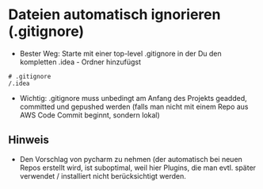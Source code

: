 # Dateien automatisch ignorieren (.gitignore) 

  * Bester Weg: Starte mit einer top-level .gitignore in der Du den kompletten .idea - Ordner hinzufügst

```
# .gitignore 
/.idea
```

  * Wichtig: .gitignore muss unbedingt am Anfang des Projekts geadded, committed und gepushed werden (falls man nicht mit einem Repo aus AWS Code Commit beginnt, sondern lokal)

## Hinweis 

  * Den Vorschlag von pycharm zu nehmen (der automatisch bei neuen Repos erstellt wird, ist suboptimal, weil hier Plugins, die man evtl. später verwendet / installiert nicht berücksichtigt werden. 
